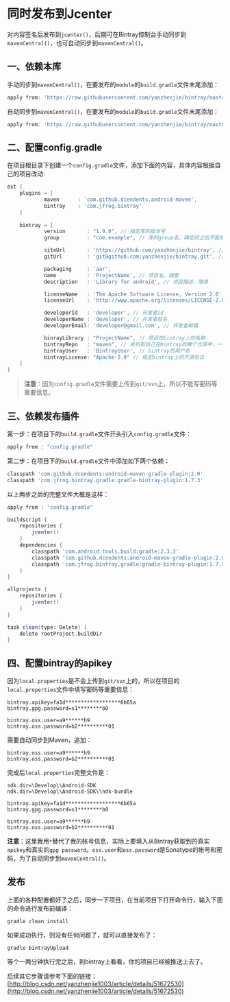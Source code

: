 ﻿# 同时发布到Jcenter
对内容签名后发布到`jcenter()`，后期可在Bintray控制台手动同步到`mavenCentral()`，也可自动同步到`mavenCentral()`。

## 一、依赖本库
手动同步到`mavenCentral()`，在要发布的`module`的`build.gradle`文件末尾添加：
```groovy
apply from: 'https://raw.githubusercontent.com/yanzhenjie/bintray/master/maven.gradle'
```

自动同步到`mavenCentral()`，在要发布的`module`的`build.gradle`文件末尾添加：
```groovy
apply from: 'https://raw.githubusercontent.com/yanzhenjie/bintray/master/maven-auto.gradle'
```

## 二、配置config.gradle
在项目根目录下创建一个`config.gradle`文件，添加下面的内容，具体内容根据自己的项目改动:
```groovy
ext {
    plugins = [
            maven      : 'com.github.dcendents.android-maven',
            bintray    : 'com.jfrog.bintray'
    ]
    
    bintray = [
            version       : "1.0.0", // 指定库的版本号
            group         : "com.example", // 库的group名，确定好之后不能修改

            siteUrl       : 'https://github.com/yanzhenjie/bintray', // 项目开源地址
            gitUrl        : 'git@github.com:yanzhenjie/bintray.git', // 项目git地址

            packaging     : 'aar',
            name          : 'ProjectName', // 项目名，随意
            description   : 'Library for android', // 项目描述，随意

            licenseName   : 'The Apache Software License, Version 2.0', // 开源协议
            licenseUrl    : 'http://www.apache.org/licenses/LICENSE-2.0.txt', // 开源协议地址

            developerId   : 'developer', // 开发者id
            developerName : 'developer', // 开发者姓名
            developerEmail: 'developer@gmail.com', // 开发者邮箱

            binrayLibrary : "ProjectName", // 项目在bintray上的名称
            bintrayRepo   : "maven", // 发布到自己在bintray的哪个仓库中，一般默认maven
            bintrayUser   : 'BintrayUser', // bintray的用户名
            bintrayLicense: "Apache-2.0" // 指定bintray上的开源协议
    ]
}
```

> **注意**：因为`config.gradle`文件需要上传到`git/svn`上，所以不能写密码等重要信息。

## 三、依赖发布插件
第一步：在项目下的`build.gradle`文件开头引入`config.gradle`文件：
```groovy
apply from : "config.gradle"
```

第二步：在项目下的`build.gradle`文件中添加如下两个依赖：
```groovy
classpath 'com.github.dcendents:android-maven-gradle-plugin:2.0'
classpath 'com.jfrog.bintray.gradle:gradle-bintray-plugin:1.7.3'
```

以上两步之后的完整文件大概是这样：
```groovy
apply from : "config.gradle"

buildscript {
    repositories {
        jcenter()
    }
    dependencies {
        classpath 'com.android.tools.build:gradle:2.3.3'
        classpath 'com.github.dcendents:android-maven-gradle-plugin:2.0'
        classpath 'com.jfrog.bintray.gradle:gradle-bintray-plugin:1.7.3'
    }
}

allprojects {
    repositories {
        jcenter()
    }
}

task clean(type: Delete) {
    delete rootProject.buildDir
}
```

## 四、配置bintray的apikey
因为`local.properties`是不会上传到`git/svn`上的，所以在项目的`local.properties`文件中填写密码等重要信息：
```
bintray.apikey=fa1d******************6b65a
bintray.gpg.password=s1********b0

bintray.oss.user=a9******h9
bintray.oss.password=b2**********01
```

需要自动同步到Maven，追加：
```
bintray.oss.user=a9******h9
bintray.oss.password=b2**********01
```

完成后`local.properties`完整文件是：
```
sdk.dir=\Develop\\Android-SDK
ndk.dir=\Develop\\Android-SDK\\ndk-bundle

bintray.apikey=fa1d******************6b65a
bintray.gpg.password=s1********b0

bintray.oss.user=a9******h9
bintray.oss.password=b2**********01
```

**注意**：这里我用`*`替代了我的帐号信息，实际上要填入从Bintray获取到的真实`apikey`和真实的`gpg password`。`oss.user`和`oss.password`是Sonatype的帐号和密码，为了自动同步到`mavenCentral()`。

## 发布
上面的各种配置都好了之后，同步一下项目，在当前项目下打开命令行，输入下面的命令进行发布前编译：
```
gradle clean install
```
如果成功执行，则没有任何问题了，就可以直接发布了：
```
gradle bintrayUpload
```
等个一两分钟执行完之后，到bintray上看看，你的项目已经被推送上去了。

后续其它步骤请参考下面的链接：  
[http://blog.csdn.net/yanzhenjie1003/article/details/51672530](http://blog.csdn.net/yanzhenjie1003/article/details/51672530)
